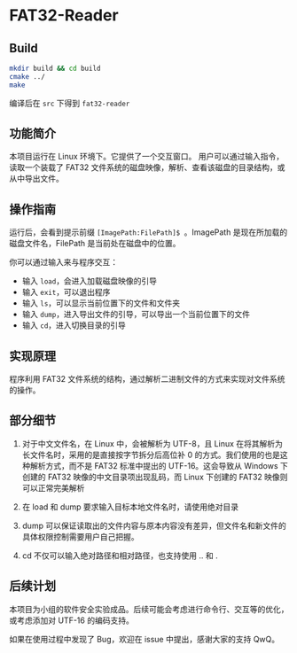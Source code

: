 # FAT32-Reader

## Build

```bash
mkdir build && cd build
cmake ../
make
```

编译后在 `src` 下得到 `fat32-reader`

## 功能简介

本项目运行在 Linux 环境下。它提供了一个交互窗口。
用户可以通过输入指令，读取一个装载了 FAT32 文件系统的磁盘映像，解析、查看该磁盘的目录结构，或从中导出文件。

## 操作指南

运行后，会看到提示前缀 `[ImagePath:FilePath]$ `。ImagePath 是现在所加载的磁盘文件名，FilePath 是当前处在磁盘中的位置。

你可以通过输入来与程序交互：

- 输入 `load`，会进入加载磁盘映像的引导
- 输入 `exit`，可以退出程序
- 输入 `ls`，可以显示当前位置下的文件和文件夹
- 输入 `dump`，进入导出文件的引导，可以导出一个当前位置下的文件
- 输入 `cd`，进入切换目录的引导

## 实现原理

程序利用 FAT32 文件系统的结构，通过解析二进制文件的方式来实现对文件系统的操作。

## 部分细节

1. 对于中文文件名，在 Linux 中，会被解析为 UTF-8，且 Linux 在将其解析为长文件名时，采用的是直接按字节拆分后高位补 0 的方式。我们使用的也是这种解析方式，而不是 FAT32 标准中提出的 UTF-16。这会导致从 Windows 下创建的 FAT32 映像的中文目录项出现乱码，而 Linux 下创建的 FAT32 映像则可以正常完美解析

2. 在 load 和 dump 要求输入目标本地文件名时，请使用绝对目录

3. dump 可以保证读取出的文件内容与原本内容没有差异，但文件名和新文件的具体权限控制需要用户自己把握。

4. cd 不仅可以输入绝对路径和相对路径，也支持使用 .. 和 .

## 后续计划

本项目为小组的软件安全实验成品。后续可能会考虑进行命令行、交互等的优化，或考虑添加对 UTF-16 的编码支持。

如果在使用过程中发现了 Bug，欢迎在 issue 中提出，感谢大家的支持 QwQ。

